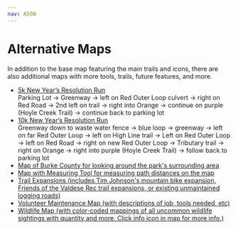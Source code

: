 ```yaml
---
nav: A500
---
```


# Alternative Maps

In addition to the base map featuring the main trails and icons, there are also additional maps with more tools, trails, future features, and more.

- [5k New Year’s Resolution Run][link-maprun5k]<br>
	Parking Lot → Greenway → left on Red Outer Loop culvert → right on Red Road → 2nd left on trail → right into Orange → continue on purple (Hoyle Creek Trail) → continue back to parking lot
- [10k New Year’s Resolution Run][link-maprun10k]<br>
	Greenway down to waste water fence → blue loop → greenway → left on far Red Outer Loop → left on High Line trail → Left on Red Outer Loop → left on Red Road → right on new Red Outer Loop → Tributary trail → right on Orange → right into purple (Hoyle Creek Trail) → follow back to parking lot
- [Map of Burke County for looking around the park's surrounding area][link-mapburke]
- [Map with Measuring Tool for measuring path distances on the map][link-mapmeasure]
- [Trail Expansions (includes Tim Johnson's mountain bike expansion, Friends of the Valdese Rec trail expansions, or existing unmaintained logging roads)][link-everything]
- [Volunteer Maintenance Map (with descriptions of job, tools needed, etc)][link-volunteer]
- [Wildlife Map (with color-coded mappings of all uncommon wildlife sightings with quantity and more. Click info icon in map for more info.)][link-wildlife]

[link-maprun5k]: run5k.map
[link-maprun10k]: run10k.map
[link-everything]: everything.map
[link-mapburke]: mapburke.map
[link-mapmeasure]: mapmeasure.map
[link-volunteer]: volunteer.map
[link-wildlife]: wildlife.map